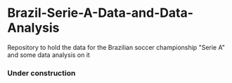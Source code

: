 # Brazil-Serie-A-Data-and-Data-Analysis
Repository to hold the data for the Brazilian soccer championship "Serie A" and some data analysis on it

### Under construction ###